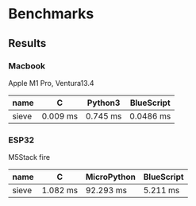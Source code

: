 # Benchmarks

## Results

### Macbook
Apple M1 Pro, Ventura13.4

| name  | C        | Python3  | BlueScript |
| ----- | -------- | -------- | ---------- |
| sieve | 0.009 ms | 0.745 ms | 0.0486 ms  |


### ESP32
M5Stack fire

| name  | C        | MicroPython | BlueScript |
| ----- | -------- | ----------- | ---------- |
| sieve | 1.082 ms | 92.293 ms   | 5.211 ms   |

